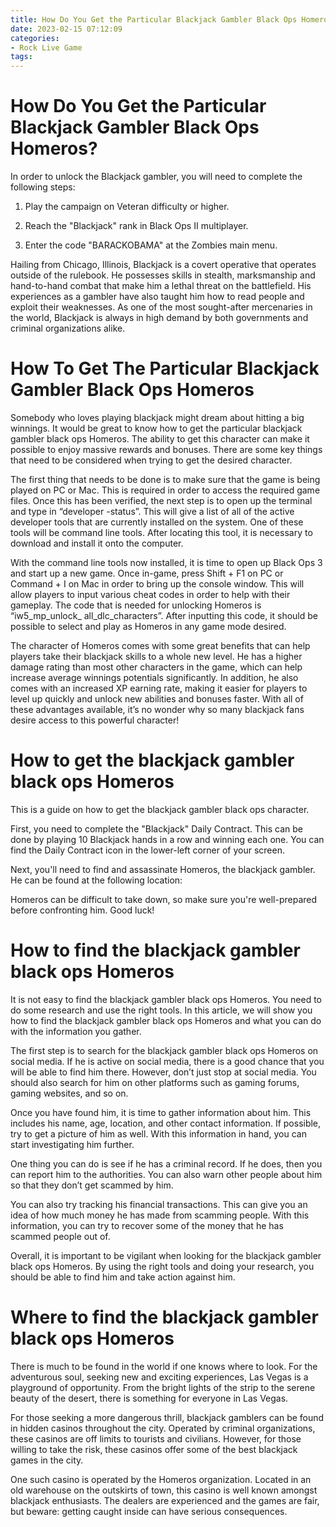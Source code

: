```yaml
---
title: How Do You Get the Particular Blackjack Gambler Black Ops Homeros 
date: 2023-02-15 07:12:09
categories:
- Rock Live Game
tags:
---
```



#  How Do You Get the Particular Blackjack Gambler Black Ops Homeros? 

In order to unlock the Blackjack gambler, you will need to complete the following steps:

1. Play the campaign on Veteran difficulty or higher.

2. Reach the "Blackjack" rank in Black Ops II multiplayer.

3. Enter the code "BARACKOBAMA" at the Zombies main menu.

Hailing from Chicago, Illinois, Blackjack is a covert operative that operates outside of the rulebook. He possesses skills in stealth, marksmanship and hand-to-hand combat that make him a lethal threat on the battlefield. His experiences as a gambler have also taught him how to read people and exploit their weaknesses. As one of the most sought-after mercenaries in the world, Blackjack is always in high demand by both governments and criminal organizations alike.

#  How To Get The Particular Blackjack Gambler Black Ops Homeros 

Somebody who loves playing blackjack might dream about hitting a big winnings. It would be great to know how to get the particular blackjack gambler black ops Homeros. The ability to get this character can make it possible to enjoy massive rewards and bonuses. There are some key things that need to be considered when trying to get the desired character.

The first thing that needs to be done is to make sure that the game is being played on PC or Mac. This is required in order to access the required game files. Once this has been verified, the next step is to open up the terminal and type in “developer -status”. This will give a list of all of the active developer tools that are currently installed on the system. One of these tools will be command line tools. After locating this tool, it is necessary to download and install it onto the computer.

With the command line tools now installed, it is time to open up Black Ops 3 and start up a new game. Once in-game, press Shift + F1 on PC or Command + I on Mac in order to bring up the console window. This will allow players to input various cheat codes in order to help with their gameplay. The code that is needed for unlocking Homeros is “iw5_mp_unlock_ all_dlc_characters”. After inputting this code, it should be possible to select and play as Homeros in any game mode desired.

The character of Homeros comes with some great benefits that can help players take their blackjack skills to a whole new level. He has a higher damage rating than most other characters in the game, which can help increase average winnings potentials significantly. In addition, he also comes with an increased XP earning rate, making it easier for players to level up quickly and unlock new abilities and bonuses faster. With all of these advantages available, it’s no wonder why so many blackjack fans desire access to this powerful character!

#  How to get the blackjack gambler black ops Homeros 

This is a guide on how to get the blackjack gambler black ops character.

First, you need to complete the "Blackjack" Daily Contract. This can be done by playing 10 Blackjack hands in a row and winning each one. You can find the Daily Contract icon in the lower-left corner of your screen.

Next, you'll need to find and assassinate Homeros, the blackjack gambler. He can be found at the following location:

Homeros can be difficult to take down, so make sure you're well-prepared before confronting him. Good luck!

#  How to find the blackjack gambler black ops Homeros 

It is not easy to find the blackjack gambler black ops Homeros. You need to do some research and use the right tools. In this article, we will show you how to find the blackjack gambler black ops Homeros and what you can do with the information you gather.

The first step is to search for the blackjack gambler black ops Homeros on social media. If he is active on social media, there is a good chance that you will be able to find him there. However, don’t just stop at social media. You should also search for him on other platforms such as gaming forums, gaming websites, and so on.

Once you have found him, it is time to gather information about him. This includes his name, age, location, and other contact information. If possible, try to get a picture of him as well. With this information in hand, you can start investigating him further.

One thing you can do is see if he has a criminal record. If he does, then you can report him to the authorities. You can also warn other people about him so that they don’t get scammed by him.

You can also try tracking his financial transactions. This can give you an idea of how much money he has made from scamming people. With this information, you can try to recover some of the money that he has scammed people out of.

Overall, it is important to be vigilant when looking for the blackjack gambler black ops Homeros. By using the right tools and doing your research, you should be able to find him and take action against him.

#  Where to find the blackjack gambler black ops Homeros

There is much to be found in the world if one knows where to look. For the adventurous soul, seeking new and exciting experiences, Las Vegas is a playground of opportunity. From the bright lights of the strip to the serene beauty of the desert, there is something for everyone in Las Vegas.

For those seeking a more dangerous thrill, blackjack gamblers can be found in hidden casinos throughout the city. Operated by criminal organizations, these casinos are off limits to tourists and civilians. However, for those willing to take the risk, these casinos offer some of the best blackjack games in the city.

One such casino is operated by the Homeros organization. Located in an old warehouse on the outskirts of town, this casino is well known amongst blackjack enthusiasts. The dealers are experienced and the games are fair, but beware: getting caught inside can have serious consequences.